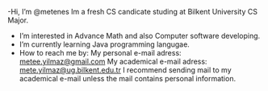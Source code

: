 -Hi, I’m @metenes
Im a fresh CS candicate studing at Bilkent University CS Major.  
- I’m interested in Advance Math and also Computer software developing.
- I’m currently learning Java programming langugae.
- How to reach me by:
My personal e-mail adress: metee.yilmaz@gmail.com
My academical e-mail adress: mete.yilmaz@ug.bilkent.edu.tr 
I recommend sending mail to my academical e-mail unless the mail contains personal information.

<!---
metenes/metenes is a ✨ special ✨ repository because its `README.md` (this file) appears on your GitHub profile.
You can click the Preview link to take a look at your changes.
--->
